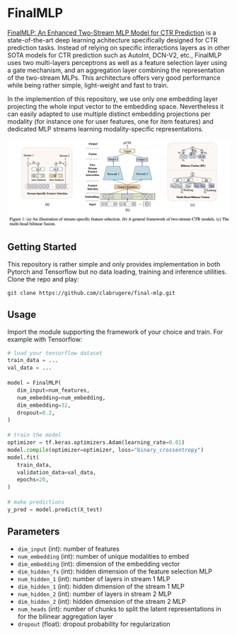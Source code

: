 # FinalMLP

[FinalMLP: An Enhanced Two-Stream MLP Model for CTR Prediction](https://arxiv.org/abs/2304.00902v3) is a state-of-the-art deep learning achitecture specifically designed for CTR prediction tasks. Instead of relying on specific interactions layers as in other SOTA models for CTR prediction such as AutoInt, DCN-V2, etc., FinalMLP uses two multi-layers perceptrons as well as a feature selection layer using a gate mechanism, and an aggregation layer combining the representation of the two-stream MLPs. This architecture offers very good performance while being rather simple, light-weight and fast to train.

In the implemention of this repository, we use only one embedding layer projecting the whole input vector to the embedding space. Nevertheless it can easily adapted to use multiple distinct embedding projections per modality (for instance one for user features, one for item features) and dedicated MLP streams learning modality-specific representations.

![Architecture](resources/architecture.png)

## Getting Started

This repository is rather simple and only provides implementation in both Pytorch and Tensorflow but no data loading, training and inference utilities. Clone the repo and play:

```
git clone https://github.com/clabrugere/final-mlp.git
```

## Usage

Import the module supporting the framework of your choice and train. For example with Tensorflow:
 ``` python
# load your tensorflow dataset
train_data = ...
val_data = ...

 model = FinalMLP(
    dim_input=num_features,
    num_embedding=num_embedding,
    dim_embedding=32,
    dropout=0.2,
)

# train the model
optimizer = tf.keras.optimizers.Adam(learning_rate=0.01)
model.compile(optimizer=optimizer, loss="binary_crossentropy")
model.fit(
    train_data,
    validation_data=val_data,
    epochs=20,
)

# make predictions
y_pred = model.predict(X_test)

 ```

 ## Parameters
- `dim_input` (int): number of features
- `num_embedding` (int): number of unique modalities to embed
- `dim_embedding` (int): dimension of the embedding vector
- `dim_hidden_fs` (int): hidden dimension of the feature selection MLP
- `num_hidden_1` (int): number of layers in stream 1 MLP
- `dim_hidden_1` (int): hidden dimension of the stream 1 MLP
- `num_hidden_2` (int): number of layers in stream 2 MLP
- `dim_hidden_2` (int): hidden dimension of the stream 2 MLP
- `num_heads` (int): number of chunks to split the latent representations in for the bilinear aggregation layer 
- `dropout` (float): dropout probability for regularization
